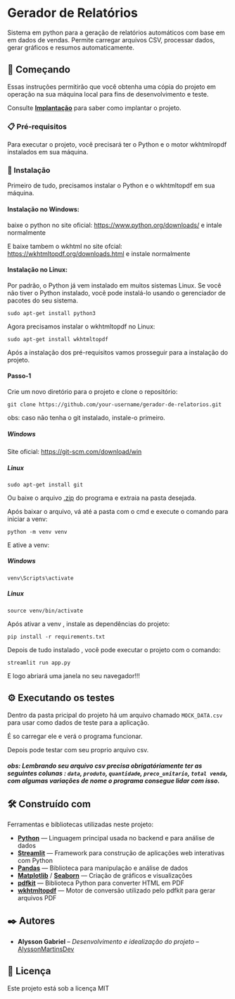 # Gerador de Relatórios

Sistema em python para a geração de relatórios automáticos com base em em dados de vendas.
Permite carregar arquivos CSV, processar dados, gerar gráficos e resumos automaticamente.

## 🚀 Começando

Essas instruções permitirão que você obtenha uma cópia do projeto em operação na sua máquina local para fins de desenvolvimento e teste.

Consulte **[Implantação](#-implanta%C3%A7%C3%A3o)** para saber como implantar o projeto.

### 📋 Pré-requisitos

Para executar o projeto, você precisará ter o Python e o motor wkhtmlropdf instalados em sua máquina.


### 🔧 Instalação

Primeiro de tudo, precisamos instalar o Python e o wkhtmltopdf em sua máquina.

#### Instalação no Windows:

baixe o python no site oficial: https://www.python.org/downloads/
e intale normalmente

E baixe tambem o wkhtml no site ofcial: https://wkhtmltopdf.org/downloads.html e instale normalmente

#### Instalação no Linux:

Por padrão, o Python já vem instalado em muitos sistemas Linux. Se você não tiver o Python instalado, você pode instalá-lo usando o gerenciador de pacotes do seu sistema.


```
sudo apt-get install python3
```

Agora precisamos instalar o wkhtmltopdf no Linux:

```
sudo apt-get install wkhtmltopdf
```

Após a instalação dos pré-requisitos vamos prosseguir para a instalação do projeto.

#### Passo-1
Crie um novo diretório para o projeto e clone o repositório:

```
git clone https://github.com/your-username/gerador-de-relatorios.git
```

obs: caso não tenha o git instalado, instale-o primeiro.

##### Windows

Site oficial: https://git-scm.com/download/win

##### Linux

```
sudo apt-get install git
```

Ou baixe o arquivo [.zip](https://github.com/AlyssonMartinsDev/Gerador_de_Relatorios/archive/refs/heads/main.zip) do programa e extraia na pasta desejada.

Após baixar o arquivo, vá até a pasta com o cmd e execute o comando para iniciar a venv:
```
python -m venv venv
```

E ative a venv:
##### Windows
```
venv\Scripts\activate
```
##### Linux
```
source venv/bin/activate
```

Após ativar a venv , instale as dependências do projeto:

```
pip install -r requirements.txt
```

Depois de tudo instalado , você pode executar o projeto com o comando:

```
streamlit run app.py
```

E logo abriará uma janela no seu navegador!!!

## ⚙️ Executando os testes

Dentro da pasta pricipal do projeto há um arquivo chamado `MOCK_DATA.csv` para usar como dados de teste para a aplicação.

É so carregar ele e verá o programa funcionar.

Depois pode testar com seu proprio arquivo csv.

##### obs: Lembrando seu arquivo csv precisa obrigatóriamente ter as seguintes colunas : `data`, `produto`, `quantidade`, `preco_unitario`, `total venda`, com algumas variações de nome o programa consegue lidar com isso.


## 🛠️ Construído com

Ferramentas e bibliotecas utilizadas neste projeto:

- [**Python**](https://www.python.org/) — Linguagem principal usada no backend e para análise de dados  
- [**Streamlit**](https://streamlit.io/) — Framework para construção de aplicações web interativas com Python  
- [**Pandas**](https://pandas.pydata.org/) — Biblioteca para manipulação e análise de dados  
- [**Matplotlib**](https://matplotlib.org/) / [**Seaborn**](https://seaborn.pydata.org/) — Criação de gráficos e visualizações  
- [**pdfkit**](https://pypi.org/project/pdfkit/) — Biblioteca Python para converter HTML em PDF  
- [**wkhtmltopdf**](https://wkhtmltopdf.org/) — Motor de conversão utilizado pelo pdfkit para gerar arquivos PDF  

## ✒️ Autores

* **Alysson Gabriel** – *Desenvolvimento e idealização do projeto* – [AlyssonMartinsDev](https://github.com/AlyssonMartinsDev)

## 📄 Licença

Este projeto está sob a licença MIT 


